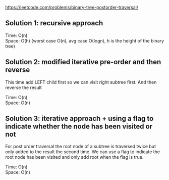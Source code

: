 https://leetcode.com/problems/binary-tree-postorder-traversal/

## Solution 1: recursive approach

Time: O(n)\
Space: O(h) (worst case O(n), avg case O(logn), h is the height of the binary tree)

## Solution 2: modified iterative pre-order and then reverse

This time add LEFT child first so we can visit right subtree first. And then reverse the result

Time: O(n)\
Space: O(n)

## Solution 3: iterative approach + using a flag to indicate whether the node has been visited or not

For post order traversal the root node of a subtree is traversed twice but only added to the result the second time. We can use a flag to indicate the root node has been visited and only add root when the flag is true.

Time: O(n)\
Space: O(n)
